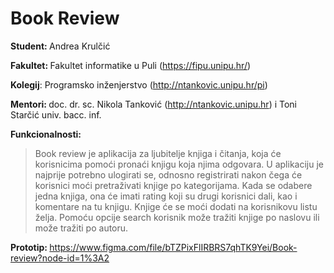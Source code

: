 # Book Review

<strong>Student: </strong>Andrea Krulčić

<strong>Fakultet: </strong>Fakultet informatike u Puli (https://fipu.unipu.hr/)

<strong>Kolegij</strong>: Programsko inženjerstvo (http://ntankovic.unipu.hr/pi)

<strong>Mentori: </strong>doc. dr. sc. Nikola Tanković (http://ntankovic.unipu.hr) i Toni Starčić univ. bacc. inf.

<strong>Funkcionalnosti: </strong> 
> Book review je aplikacija za ljubitelje knjiga i čitanja, koja će korisnicima pomoći pronaći knjigu koja njima odgovara.
> U aplikaciju je najprije potrebno ulogirati se, odnosno registrirati nakon čega će korisnici moći pretraživati knjige po kategorijama. Kada se odabere jedna knjiga, ona će imati rating koji su drugi korisnici dali, kao i  komentare na tu knjigu. Knjige će se moći dodati na korisnikovu listu želja. Pomoću opcije search korisnik može tražiti knjige po naslovu ili može tražiti po autoru. 

<strong>Prototip: </strong>https://www.figma.com/file/bTZPixFlIRBRS7qhTK9Yei/Book-review?node-id=1%3A2